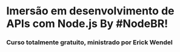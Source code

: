 # Imersão em desenvolvimento de APIs com Node.js By #NodeBR!

### Curso totalmente gratuito, ministrado por Erick Wendel